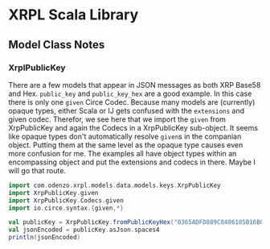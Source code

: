 # XRPL Scala Library




## Model Class Notes


### XrplPublicKey

There are a few models that appear in JSON messages as both XRP Base58 and Hex. `public_key` and `public_key_hex`
are a good example.
In this case there is only one `given` Circe Codec. Because many models are (currently) opaque types, either Scala or IJ
gets confused with the `extensions` and given codec.
Therefor, we see here that we import the `given` from XrpPublicKey and again the Codecs in a XrpPublicKey sub-object.
It seems like opaque types don't automatically resolve `given`s in the companian object.
Putting them at the same level as the opaque type causes even more confusion for me. 
The examples all have object types within an encompassing object and put the extensions and codecs in there.
Maybe I will go that route.

```scala mdoc
import com.odenzo.xrpl.models.data.models.keys.XrpPublicKey
import XrpPublicKey.given
import XrpPublicKey.Codecs.given
import io.circe.syntax.{given,*}

val publicKey = XrpPublicKey.fromPublicKeyHex("0365ADFD889C8406105B16B03890F47C8CBB4130B5B9E13C787E31841E0AEA2E")
val jsonEncoded = publicKey.asJson.spaces4
println(jsonEncoded)
```
